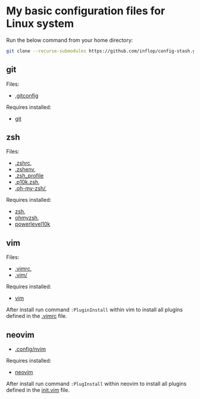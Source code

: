 # My basic configuration files for Linux system

Run the below command from your home directory:

```sh
git clone --recurse-submodules https://github.com/inflop/config-stash.git .
```

## git

Files:

- [.gitconfig](./.gitconfig)

Requires installed:

- [git](https://git-scm.com/)

## zsh

Files:

- [.zshrc](./.zshrc),
- [.zshenv](./.zshenv),
- [.zsh_profile](./.zsh_profile)
- [.p10k.zsh](./.p10k.zsh),
- [.oh-my-zsh/](./.oh-my-zsh),

Requires installed:
- [zsh](https://www.zsh.org/),
- [ohmyzsh](https://github.com/ohmyzsh/ohmyzsh),
- [powerlevel10k](https://github.com/romkatv/powerlevel10k)

## vim

Files:

- [.vimrc](./.vimrc),
- [.vim/](./.vim)

Requires installed:

- [vim](https://www.vim.org/)

After install run command `:PluginInstall` within vim to install all plugins defined in the [.vimrc](./.vimrc) file.

## neovim

- [.config/nvim](./.config/nvim)

Requires installed:

- [neovim](https://neovim.io/)

After install run command `:PlugInstall` within neovim to install all plugins defined in the [init.vim](./.config/nvim/init.vim) file.
